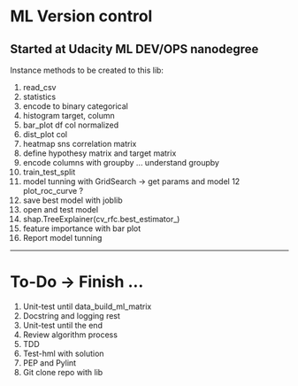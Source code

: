 # ML Version control

## Started at Udacity ML DEV/OPS nanodegree

Instance methods to be created to this lib:

1. read_csv
2. statistics
3. encode to binary categorical
4. histogram target, column
5. bar_plot df col normalized
6. dist_plot col
7. heatmap sns correlation matrix
8. define hypothesy matrix and target matrix
9. encode columns with groupby ... understand groupby
10. train_test_split
11. model tunning with GridSearch -> get params and model
12  plot_roc_curve ?
13. save best model with joblib
14. open and test model
15. shap.TreeExplainer(cv_rfc.best_estimator_)
16. feature importance with bar plot  
17. Report model tunning

---

# To-Do -> Finish ...
1. Unit-test until data_build_ml_matrix
2. Docstring and logging rest
3. Unit-test until the end
4. Review algorithm process
5. TDD
6. Test-hml with solution
7. PEP and Pylint
8. Git clone repo with lib

